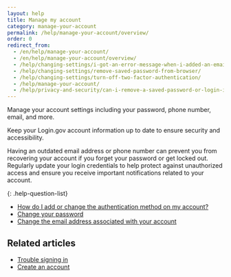 ```yaml
---
layout: help
title: Manage my account
category: manage-your-account
permalink: /help/manage-your-account/overview/
order: 0
redirect_from:
  - /en/help/manage-your-account/
  - /en/help/manage-your-account/overview/
  - /help/changing-settings/i-got-an-error-message-when-i-added-an-email/
  - /help/changing-settings/remove-saved-password-from-browser/
  - /help/changing-settings/turn-off-two-factor-authentication/
  - /help/manage-your-account/
  - /help/privacy-and-security/can-i-remove-a-saved-password-or-login-information-from-my-browser/
---
```


Manage your account settings including your password, phone number, email, and more.

Keep your Login.gov account information up to date to ensure security and accessibility.

Having an outdated email address or phone number can prevent you from recovering your account if you forget your password or get locked out. Regularly update your login credentials to help protect against unauthorized access and ensure you receive important notifications related to your account.

{: .help-question-list}
- [How do I add or change the authentication method on my account?](/help/manage-your-account/add-or-change-your-authentication-method/)
- [Change your password](/help/manage-your-account/change-your-password/)
- [Change the email address associated with your account](/help/manage-your-account/change-your-email-address/)

## Related articles

* [Trouble signing in](/help/trouble-signing-in/overview/)
* [Create an account](/help/create-account/overview/)
